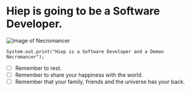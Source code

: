 # Hiep is going to be a Software Developer.
![Image of Necromancer](https://gamingintel.com/wp-content/uploads/2023/03/Necromancer-in-Diablo-4.jpg.webp)
```
System.out.print("Hiep is a Software Developer and a Demon Necromancer");
```
- [ ] Remember to rest.
- [ ] Remember to share your happiness with the world.
- [ ] Remember that your family, friends and the universe has your back.
